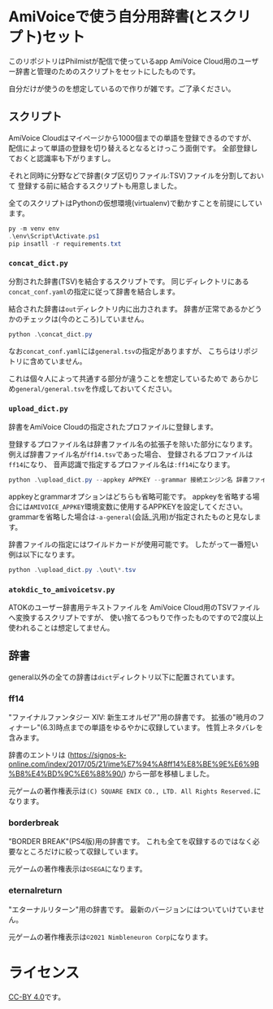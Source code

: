 # AmiVoiceで使う自分用辞書(とスクリプト)セット

このリポジトリはPhilmistが配信で使っているapp
AmiVoice Cloud用のユーザー辞書と管理のためのスクリプトをセットにしたものです。

自分だけが使うのを想定しているので作りが雑です。ご了承ください。

## スクリプト

AmiVoice Cloudはマイページから1000個までの単語を登録できるのですが、
配信によって単語の登録を切り替えるとなるとけっこう面倒です。
全部登録しておくと認識率も下がりますし。

それと同時に分野などで辞書(タブ区切りファイル:TSV)ファイルを分割しておいて
登録する前に結合するスクリプトも用意しました。

全てのスクリプトはPythonの仮想環境(virtualenv)で動かすことを前提にしています。

```powershell
py -m venv env
.\env\Script\Activate.ps1
pip insatll -r requirements.txt
```

### `concat_dict.py`

分割された辞書(TSV)を結合するスクリプトです。
同じディレクトリにある`concat_conf.yaml`の指定に従って辞書を結合します。

結合された辞書は`out`ディレクトリ内に出力されます。
辞書が正常であるかどうかのチェックは(今のところ)していません。

```powershell
python .\concat_dict.py
```

なお`concat_conf.yaml`には`general.tsv`の指定がありますが、
こちらはリポジトリに含めていません。

これは個々人によって共通する部分が違うことを想定しているためで
あらかじめ`general/general.tsv`を作成しておいてください。

### `upload_dict.py`

辞書をAmiVoice Cloudの指定されたプロファイルに登録します。

登録するプロファイル名は辞書ファイル名の拡張子を除いた部分になります。
例えば辞書ファイル名が`ff14.tsv`であった場合、
登録されるプロファイルは`ff14`になり、
音声認識で指定するプロファイル名は`:ff14`になります。

```powershell
python .\upload_dict.py --appkey APPKEY --grammar 接続エンジン名 辞書ファイル
```

appkeyとgrammarオプションはどちらも省略可能です。
appkeyを省略する場合には`AMIVOICE_APPKEY`環境変数に使用するAPPKEYを設定してください。
grammarを省略した場合は`-a-general`(会話_汎用)が指定されたものと見なします。

辞書ファイルの指定にはワイルドカードが使用可能です。
したがって一番短い例は以下になります。

```powershell
python .\upload_dict.py .\out\*.tsv
```

### `atokdic_to_amivoicetsv.py`

ATOKのユーザー辞書用テキストファイルを
AmiVoice Cloud用のTSVファイルへ変換するスクリプトですが、
使い捨てるつもりで作ったものですので2度以上使われることは想定してません。

## 辞書

general以外の全ての辞書は`dict`ディレクトリ以下に配置されています。

### ff14

"ファイナルファンタジー XIV: 新生エオルゼア"用の辞書です。
拡張の"暁月のフィナーレ"(6.3)時点までの単語をゆるやかに収録しています。
性質上ネタバレを含みます。

辞書のエントリは
(https://signos-k-online.com/index/2017/05/21/ime%E7%94%A8ff14%E8%BE%9E%E6%9B%B8%E4%BD%9C%E6%88%90/)
から一部を移植しました。

元ゲームの著作権表示は`(C) SQUARE ENIX CO., LTD. All Rights Reserved.`になります。

### borderbreak

"BORDER BREAK"(PS4版)用の辞書です。
これも全てを収録するのではなく必要なところだけに絞って収録しています。

元ゲームの著作権表示は`©SEGA`になります。

### eternalreturn

"エターナルリターン"用の辞書です。
最新のバージョンにはついていけていません。

元ゲームの著作権表示は`©2021 Nimbleneuron Corp`になります。

# ライセンス

[CC-BY 4.0](https://creativecommons.org/licenses/by/4.0/deed.ja)です。


